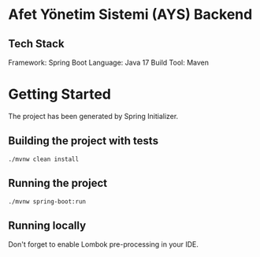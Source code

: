 # Afet Yönetim Sistemi (AYS) Backend

## Tech Stack

Framework: Spring Boot
Language: Java 17
Build Tool: Maven

# Getting Started

The project has been generated by Spring Initializer.

## Building the project with tests

```
./mvnw clean install
```

## Running the project

```
./mvnw spring-boot:run
```

## Running locally

Don't forget to enable Lombok pre-processing in your IDE.